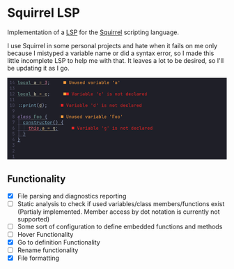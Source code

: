 # Squirrel LSP

Implementation of a [LSP](https://microsoft.github.io/language-server-protocol/overviews/lsp/overview/) for the [Squirrel](http://www.squirrel-lang.org/) scripting language.

I use Squirrel in some personal projects and hate when it fails on me only because I mistyped a variable name or did a syntax error, so I made this little incomplete LSP to help me with that. It leaves a lot to be desired, so I'll be updating it as I go.

![preview](./media/preview.png)

## Functionality

- [x] File parsing and diagnostics reporting
- [ ] Static analysis to check if used variables/class members/functions exist (Partialy implemented. Member access by dot notation is currently not supported)
- [ ] Some sort of configuration to define embedded functions and methods
- [ ] Hover Functionality
- [x] Go to definition Functionality
- [ ] Rename functionality
- [x] File formatting
